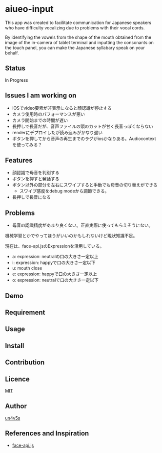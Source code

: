 aiueo-input
====

This app was created to facilitate communication for Japanese speakers who have difficulty vocalizing due to problems with their vocal cords.

By identifying the vowels from the shape of the mouth obtained from the image of the in-camera of tablet terminal and inputting the consonants on the touch panel, you can make the Japanese syllabary speak on your behalf.

## Status

In Progress

## Issues I am working on

- iOSでvideo要素が非表示になると顔認識が停止する
- カメラ使用時のパフォーマンスが悪い
- カメラ開始までの時間が遅い
- 長押しで長音だが、音声ファイルの頭のカットが甘く長音っぽくならない
- renderにデプロイしたが読み込みがかなり遅い
- ボタンを押してから音声の再生までのラグがiosかなりある。Audiocontextを使ってみる？

## Features

- 顔認識で母音を判別する
- ボタンを押すと発話する
- ボタン以外の部分を左右にスワイプすると手動でも母音の切り替えができる
  - スワイプ感度をdebug modeから調節できる。
- 長押しで長音になる

## Problems

- 母音の認識精度があまり良くない。正直実際に使ってもらえそうにない。

機械学習とかでやってほうがいいのかもしれないけど現状知識不足。

現在は、face-api.jsのExpressionを活用している。

- a: expression: neutralの口の大きさ一定以上
- i: expression: happyで口の大きさ一定以下
- u: mouth close
- e: expression: happyで口の大きさ一定以上
- o: expression: neutralで口の大きさ一定以下




## Demo

## Requirement


## Usage

## Install

## Contribution

## Licence

[MIT](https://github.com/tcnksm/tool/blob/master/LICENCE)

## Author

[un4v5s](https://github.com/un4v5s)

## References and Inspiration

- [face-api.js](https://github.com/justadudewhohacks/face-api.js)


